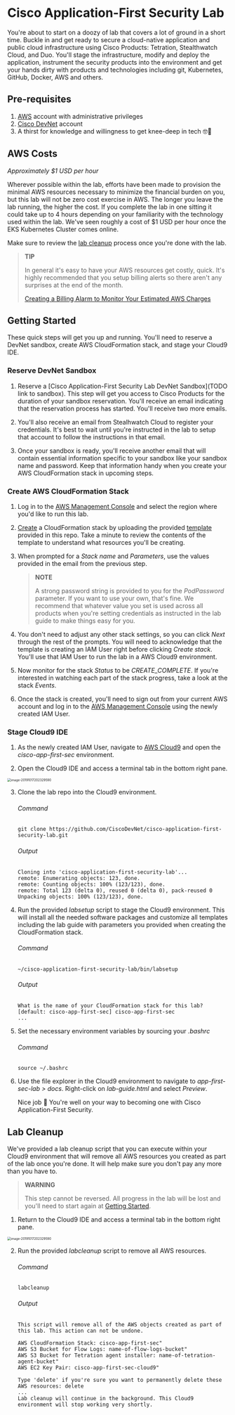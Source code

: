# Cisco Application-First Security Lab

You're about to start on a doozy of lab that covers a lot of ground in a short time. Buckle in and get ready to secure a cloud-native application and public cloud infrastructure using Cisco Products: Tetration, Stealthwatch Cloud, and Duo. You'll stage the infrastructure, modify and deploy the application, instrument the security products into the environment and get your hands dirty with products and technologies including git, Kubernetes, GitHub, Docker, AWS and others.

## Pre-requisites

1. [AWS](https://aws.amazon.com/) account with administrative privileges
2. [Cisco DevNet](https://developer.cisco.com/) account
3. A thirst for knowledge and willingness to get knee-deep in tech 🤓💪

## AWS Costs

_Approximately $1 USD per hour_

Wherever possible within the lab, efforts have been made to provision the minimal AWS resources necessary to minimize the financial burden on you, but this lab will not be zero cost exercise in AWS. The longer you leave the lab running, the higher the cost. If you complete the lab in one sitting it could take up to 4 hours depending on your familiarity with the technology used within the lab. We've seen roughly a cost of $1 USD per hour once the EKS Kubernetes Cluster comes online.

Make sure to review the [lab cleanup](#lab-cleanup) process once you're done with the lab.

> **TIP**
>
> In general it's easy to have your AWS resources get costly, quick. It's highly recommended that you setup billing alerts so there aren't any surprises at the end of the month.
>
> [Creating a Billing Alarm to Monitor Your Estimated AWS Charges](https://docs.aws.amazon.com/AmazonCloudWatch/latest/monitoring/monitor_estimated_charges_with_cloudwatch.html)

## Getting Started

These quick steps will get you up and running. You'll need to reserve a DevNet sandbox, create AWS CloudFormation stack, and stage your Cloud9 IDE.

### Reserve DevNet Sandbox

1. Reserve a [Cisco Application-First Security Lab DevNet Sandbox](TODO link to sandbox). This step will get you access to Cisco Products for the duration of your sandbox reservation. You'll receive an email indicating that the reservation process has started. You'll receive two more emails.

3. You'll also receive an email from Stealhwatch Cloud to register your credentials. It's best to wait until you're instructed in the lab to setup that account to follow the instructions in that email.

4. Once your sandbox is ready, you'll receive another email that will contain essential information specific to your sandbox like your sandbox name and password. Keep that information handy when you create your AWS CloudFormation stack in upcoming steps.

### Create AWS CloudFormation Stack

1. Log in to the [AWS Management Console](https://console.aws.amazon.com/) and select the region where you'd like to run this lab.

2. [Create](https://console.aws.amazon.com/cloudformation/home#/stacks/create/template) a CloudFormation stack by uploading the provided [template](https://raw.githubusercontent.com/CiscoDevNet/cisco-application-first-security-lab/master/aws/cf-template-setup.json) provided in this repo. Take a minute to review the contents of the template to understand what resources you'll be creating.

3. When prompted for a _Stack name_ and _Parameters_, use the values provided in the email from the previous step.

	> **NOTE**
	>
	> A strong password string is provided to you for the _PodPassword_ parameter. If you want to use your own, that's fine. We recommend that whatever value you set is used across all products when you're setting credentials as instructed in the lab guide to make things easy for you.

4. You don't need to adjust any other stack settings, so you can click _Next_ through the rest of the prompts. You will need to acknowledge that the template is creating an IAM User right before clicking _Create stack_. You'll use that IAM User to run the lab in a AWS Cloud9 environment.

5. Now monitor for the stack _Status_ to be _CREATE\_COMPLETE_. If you're interested in watching each part of the stack progress, take a look at the stack _Events_.

6. Once the stack is created, you'll need to sign out from your current AWS account and log in to the [AWS Management Console](https://console.aws.amazon.com/) using the newly created IAM User.

### Stage Cloud9 IDE

1. As the newly created IAM User, navigate to [AWS Cloud9](https://console.aws.amazon.com/cloud9/home) and open the _cisco-app-first-sec_ environment.

2. Open the Cloud9 IDE and access a terminal tab in the bottom right pane.

  <img src="https://app-first-sec.s3.amazonaws.com/lab-guide.assets/image-20191017202329590.png" alt="image-20191017202329590" style="zoom:50%;" />

3. Clone the lab repo into the Cloud9 environment.

	###### Command

	```
	git clone https://github.com/CiscoDevNet/cisco-application-first-security-lab.git
	```

	###### Output

	```
	Cloning into 'cisco-application-first-security-lab'...
	remote: Enumerating objects: 123, done.
	remote: Counting objects: 100% (123/123), done.
	remote: Total 123 (delta 0), reused 0 (delta 0), pack-reused 0
	Unpacking objects: 100% (123/123), done.
	```

4. Run the provided _labsetup_ script to stage the Cloud9 environment. This will install all the needed software packages and customize all templates including the lab guide with parameters you provided when creating the CloudFormation stack.

	###### Command

	```
	~/cisco-application-first-security-lab/bin/labsetup
	```

	###### Output

	```
	What is the name of your CloudFormation stack for this lab? [default: cisco-app-first-sec] cisco-app-first-sec
	...
	```

5. Set the necessary environment variables by sourcing your _.bashrc_

	###### Command

	```
	source ~/.bashrc
	```

6. Use the file explorer in the Cloud9 environment to navigate to _app-first-sec-lab > docs_. Right-click on _lab-guide.html_ and select _Preview_.

	Nice job 🎉 You're well on your way to becoming one with Cisco Application-First Security.

## Lab Cleanup

We've provided a lab cleanup script that you can execute within your Cloud9 environment that will remove all AWS resources you created as part of the lab once you're done. It will help make sure you don't pay any more than you have to.

> **WARNING**
>
> This step cannot be reversed. All progress in the lab will be lost and you'll need to start again at [Getting Started](https://github.com/CiscoDevNet/cisco-application-first-security-lab/README.md#getting-started).

1. Return to the Cloud9 IDE and access a terminal tab in the bottom right pane.

  <img src="https://app-first-sec.s3.amazonaws.com/lab-guide.assets/image-20191017202329590.png" alt="image-20191017202329590" style="zoom:50%;" />

2. Run the provided _labcleanup_ script to remove all AWS resources.

	###### Command

	```
	labcleanup
	```

	###### Output

	```
	This script will remove all of the AWS objects created as part of this lab. This action can not be undone.

	AWS CloudFormation Stack: cisco-app-first-sec"
	AWS S3 Bucket for Flow Logs: name-of-flow-logs-bucket"
	AWS S3 Bucket for Tetration agent installer: name-of-tetration-agent-bucket"
	AWS EC2 Key Pair: cisco-app-first-sec-cloud9"

	Type 'delete' if you're sure you want to permanently delete these AWS resources: delete
	...
	Lab cleanup will continue in the background. This Cloud9 environment will stop working very shortly.
	```
